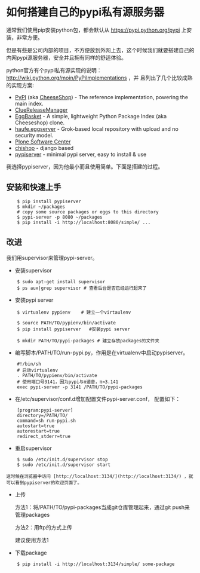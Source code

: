 如何搭建自己的pypi私有源服务器
===========================
通常我们使用pip安装python包，都会默认从 https://pypi.python.org/pypi 上安装，非常方便。

但是有些是公司内部的项目，不方便放到外网上去，这个时候我们就要搭建自己的内网pypi源服务器，安全并且拥有同样的舒适体验。

python官方有个pypi私有源实现的说明：http://wiki.python.org/moin/PyPiImplementations ，并 且列出了几个比较成熟的实现方案:

* [PyPI] (aka [CheeseShop]) - The reference implementation, powering the main index.
* [ClueReleaseManager]
* [EggBasket] - A simple, lightweight Python Package Index (aka Cheeseshop) clone.
* [haufe.eggserver] - Grok-based local repository with upload and no security model.
* [Plone Software Center]
* [chishop] - django based
* [pypiserver] - minimal pypi server, easy to install & use

[PyPI]: http://wiki.python.org/moin/CheeseShopDev
[CheeseShop]: http://wiki.python.org/moin/CheeseShop
[ClueReleaseManager]: http://pypi.python.org/pypi/ClueReleaseManager
[EggBasket]: http://chrisarndt.de/projects/eggbasket/
[haufe.eggserver]: http://pypi.python.org/pypi/haufe.eggserver
[Plone Software Center]: http://tarekziade.wordpress.com/2008/03/20/how-to-run-your-own-private-pypi-cheeseshop-server/
[chishop]: https://github.com/ask/chishop
[pypiserver]: http://pypi.python.org/pypi/pypiserver
	
我选择pypiserver，因为他最小而且使用简单。下面是搭建的过程。

安装和快速上手
-----------------------

```
    $ pip install pypiserver
    $ mkdir ~/packages
    # copy some source packages or eggs to this directory
    $ pypi-server -p 8080 ~/packages
    $ pip install -i http://localhost:8080/simple/ ...
```

改进
----------------
我们用supervisor来管理pypi-server。

* 安装supervisor

```
    $ sudo apt-get install supervisor
    $ ps aux|grep supervisor # 查看后台是否已经运行起来了
```

* 安装pypi server 

```
    $ virtualenv pypienv    # 建立一个virtaulenv

    $ source PATH/TO/pypienv/bin/activate
    $ pip install pypiserver   #安装pypi server

    $ mkdir PATH/TO/pypi-packages # 建立存放packages的文件夹
```

* 编写脚本/PATH/TO/run-pypi.py，作用是在virtualenv中启动pypiserver。

```
    #!/bin/sh                      
    # 启动virtualenv                                                                                    
    . PATH/TO/pypienv/bin/activate                 
    # 使用端口号3141，因为pypi与π谐音，π≈3.141
    exec pypi-server -p 3141 /PATH/TO/pypi-packages  
```

* 在/etc/supervisor/conf.d增加配置文件pypi-server.conf， 配置如下：

```
    [program:pypi-server]                 
    directory=/PATH/TO/   
    command=sh run-pypi.sh                
    autostart=true                        
    autorestart=true                      
    redirect_stderr=true                  
```

* 重启supervisor

```
    $ sudo /etc/init.d/supervisor stop
    $ sudo /etc/init.d/supervisor start
```

    这时候在浏览器中访问 [http://localhost:3134/](http://localhost:3134/) ，就可以看到pypiserver的欢迎页面了。

* 上传

    方法1：将/PATH/TO/pypi-packages当成git仓库管理起来，通过git push来管理packages

    方法2：用ftp的方式上传
    
    建议使用方法1

* 下载package
    
```
    $ pip install -i http://localhost:3134/simple/ some-package
```






 
